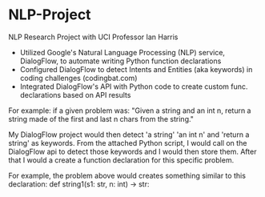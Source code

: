 # NLP-Project
NLP Research Project with UCI Professor Ian Harris

 - Utilized Google's Natural Language Processing (NLP) service, DialogFlow, to automate writing Python function declarations
 - Configured DialogFlow to detect Intents and Entities (aka keywords) in coding challenges (codingbat.com)
 - Integrated DialogFlow's API with Python code to create custom func. declarations based on API results

For example: if a given problem was:
 "Given a string and an int n, return a string made of the first and last n chars from the string."

My DialogFlow project would then detect 'a string' 'an int n' and 'return a string' as keywords.
From the attached Python script, I would call on the DialogFlow api to detect those keywords and I would then store them. After that I would a create a function declaration for this specific problem.

For example, the problem above would creates something similar to this declaration: 
def string1(s1: str, n: int) -> str:


